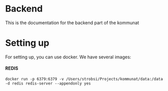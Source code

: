 # Backend

This is the documentation for the backend part of the kommunat

# Setting up

For setting up, you can use docker. We have several images: 

#### REDIS
```
docker run -p 6379:6379 -v /Users/strobsi/Projects/kommunat/data:/data -d redis redis-server --appendonly yes
```

